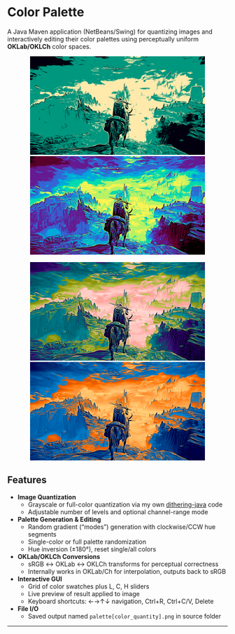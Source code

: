 # Color Palette

A Java Maven application (NetBeans/Swing) for quantizing images and interactively editing their color palettes using perceptually uniform **OKLab/OKLCh** color spaces.

<p align="center">
  <img src="examples/eldenring_3color.png" width="400" alt="Example 1">
  <img src="examples/eldenring_8color.png" width="400" alt="Example 2">
</p>
<p align="center">
  <img src="examples/eldenring_16color.png" width="400" alt="Example 3">
  <img src="examples/eldenring_256color.png" width="400" alt="Example 4">
</p>

## **Features**

- **Image Quantization**  
  - Grayscale or full-color quantization via my own [dithering-java](https://github.com/PedroFellipeAntunes/dithering-java) code   
  - Adjustable number of levels and optional channel-range mode  
- **Palette Generation & Editing**  
  - Random gradient (“modes”) generation with clockwise/CCW hue segments  
  - Single-color or full palette randomization  
  - Hue inversion (±180°), reset single/all colors  
- **OKLab/OKLCh Conversions**  
  - sRGB ↔ OKLab ↔ OKLCh transforms for perceptual correctness  
  - Internally works in OKLab/Ch for interpolation, outputs back to sRGB  
- **Interactive GUI**  
  - Grid of color swatches plus L, C, H sliders  
  - Live preview of result applied to image  
  - Keyboard shortcuts: ←→↑↓ navigation, Ctrl+R, Ctrl+C/V, Delete  
- **File I/O**  
  - Saved output named `palette[color_quantity].png` in source folder  

---
